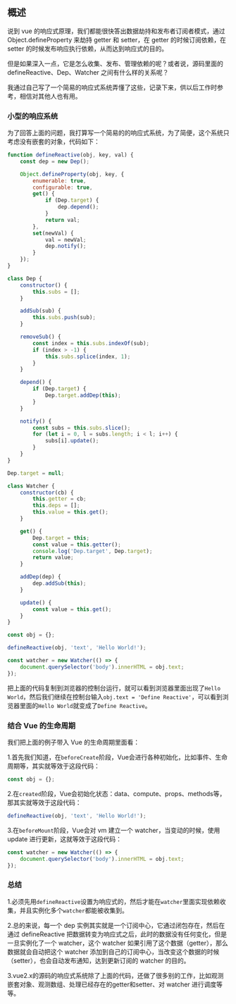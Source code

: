 ## 概述

说到 vue 的响应式原理，我们都能很快答出数据劫持和发布者订阅者模式，通过 Object.defineProperty 来劫持 getter 和 setter，在 getter 的时候订阅依赖，在 setter 的时候发布响应执行依赖，从而达到响应式的目的。

但是如果深入一点，它是怎么收集、发布、管理依赖的呢？或者说，源码里面的 defineReactive、Dep、Watcher 之间有什么样的关系呢？

我通过自己写了一个简易的响应式系统弄懂了这些，记录下来，供以后工作时参考，相信对其他人也有用。

### 小型的响应系统

为了回答上面的问题，我打算写一个简易的的响应式系统，为了简便，这个系统只考虑没有嵌套的对象，代码如下：

```js
function defineReactive(obj, key, val) {
    const dep = new Dep();

    Object.defineProperty(obj, key, {
        enumerable: true,
        configurable: true,
        get() {
            if (Dep.target) {
                dep.depend();
            }
            return val;
        },
        set(newVal) {
            val = newVal;
            dep.notify();
        }
    });
}

class Dep {
    constructor() {
        this.subs = [];
    }

    addSub(sub) {
        this.subs.push(sub);
    }

    removeSub() {
        const index = this.subs.indexOf(sub);
        if (index > -1) {
            this.subs.splice(index, 1);
        }
    }

    depend() {
        if (Dep.target) {
            Dep.target.addDep(this);
        }
    }

    notify() {
        const subs = this.subs.slice();
        for (let i = 0, l = subs.length; i < l; i++) {
            subs[i].update();
        }
    }
}

Dep.target = null;

class Watcher {
    constructor(cb) {
        this.getter = cb;
        this.deps = [];
        this.value = this.get();
    }

    get() {
        Dep.target = this;
        const value = this.getter();
        console.log('Dep.target', Dep.target);
        return value;
    }

    addDep(dep) {
        dep.addSub(this);
    }

    update() {
        const value = this.get();
    }
}

const obj = {};

defineReactive(obj, 'text', 'Hello World!');

const watcher = new Watcher(() => {
    document.querySelector('body').innerHTML = obj.text;
});
```

把上面的代码复制到浏览器的控制台运行，就可以看到浏览器里面出现了```Hello World```，然后我们继续在控制台输入```obj.text = 'Define Reactive'```，可以看到浏览器里面的```Hello World```就变成了```Define Reactive```。

### 结合 Vue 的生命周期

我们把上面的例子带入 Vue 的生命周期里面看：

1.首先我们知道，在```beforeCreate```阶段，Vue会进行各种初始化，比如事件、生命周期等，其实就等效于这段代码：

```js
const obj = {};
```

2.在```created```阶段，Vue会初始化状态：data、compute、props、methods等，那其实就等效于这段代码：

```js
defineReactive(obj, 'text', 'Hello World!');
```

3.在```beforeMount```阶段，Vue会对 vm 建立一个 watcher，当变动的时候，使用 update 进行更新，这就等效于这段代码：

```js
const watcher = new Watcher(() => {
    document.querySelector('body').innerHTML = obj.text;
});
```

### 总结

1.必须先用```defineReactive```设置为响应式的，然后才能在```watcher```里面实现依赖收集，并且实例化多个```watcher```都能被收集到。

2.总的来说，每一个 dep 实例其实就是一个订阅中心，它通过闭包存在，然后在通过 defineReactive 把数据转变为响应式之后，此时的数据没有任何变化，但是一旦实例化了一个 watcher，这个 watcher 如果引用了这个数据（getter），那么数据就会自动把这个 watcher 添加到自己的订阅中心，当改变这个数据的时候（setter），也会自动发布通知，达到更新订阅的 watcher 的目的。

3.vue2.x的源码的响应式系统除了上面的代码，还做了很多别的工作，比如观测嵌套对象、观测数组、处理已经存在的getter和setter、对 watcher 进行调度等等。
